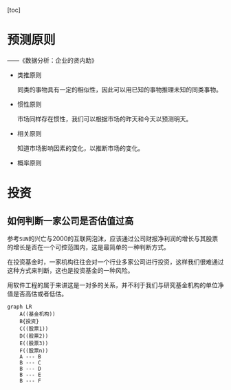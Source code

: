 [toc]

# 预测原则

——《数据分析：企业的贤内助》

- 类推原则

  同类的事物具有一定的相似性，因此可以用已知的事物推理未知的同类事物。

- 惯性原则

  市场同样存在惯性，我们可以根据市场的昨天和今天以预测明天。

- 相关原则

  知道市场影响因素的变化，以推断市场的变化。

- 概率原则

# 投资

## 如何判断一家公司是否估值过高

参考`SUN`的兴亡与2000的互联网泡沫，应该通过公司财报净利润的增长与其股票的增长是否在一个可控范围内，这是最简单的一种判断方式。

在投资基金时，一家机构往往会对一个行业多家公司进行投资，这样我们很难通过这种方式来判断，这也是投资基金的一种风险。

用软件工程的属于来讲这是一对多的关系，并不利于我们与研究基金机构的单位净值是否高估或者低估。

``` mermaid
graph LR
	A((基金机构))
	B{投资}
	C((股票1))
	D((股票2))
	E((股票3))
	F((股票n))
	A --- B
	B --- C
	B --- D
	B --- E
	B --- F
```

